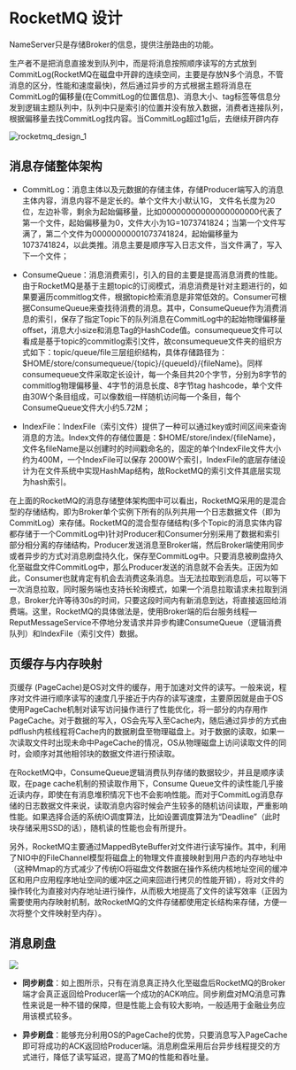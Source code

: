# RocketMQ 设计

NameServer只是存储Broker的信息，提供注册路由的功能。

生产者不是把消息直接发到队列中，而是将消息按照顺序读写的方式放到CommitLog(RocketMQ在磁盘中开辟的连续空间，主要是存放N多个消息，不管消息的区分，性能和速度最快)，然后通过异步的方式根据主题将消息在CommitLog的偏移量(在CommitLog的位置信息)、消息大小、tag标签等信息分发到逻辑主题队列中，队列中只是索引的位置并没有放入数据，消费者连接队列，根据偏移量去找CommitLog找内容。当CommitLog超过1g后，去继续开辟内存

![rocketmq_design_1](https://cdn.jsdelivr.net/gh/letengzz/tc2/img202403301032568.png)

## 消息存储整体架构

- CommitLog：消息主体以及元数据的存储主体，存储Producer端写入的消息主体内容，消息内容不是定长的。单个文件大小默认1G， 文件名长度为20位，左边补零，剩余为起始偏移量，比如00000000000000000000代表了第一个文件，起始偏移量为0，文件大小为1G=1073741824；当第一个文件写满了，第二个文件为00000000001073741824，起始偏移量为1073741824，以此类推。消息主要是顺序写入日志文件，当文件满了，写入下一个文件；


- ConsumeQueue：消息消费索引，引入的目的主要是提高消息消费的性能。由于RocketMQ是基于主题topic的订阅模式，消息消费是针对主题进行的，如果要遍历commitlog文件，根据topic检索消息是非常低效的。Consumer可根据ConsumeQueue来查找待消费的消息。其中，ConsumeQueue作为消费消息的索引，保存了指定Topic下的队列消息在CommitLog中的起始物理偏移量offset，消息大小size和消息Tag的HashCode值。consumequeue文件可以看成是基于topic的commitlog索引文件，故consumequeue文件夹的组织方式如下：topic/queue/file三层组织结构，具体存储路径为：$HOME/store/consumequeue/{topic}/{queueId}/{fileName}。同样consumequeue文件采取定长设计，每一个条目共20个字节，分别为8字节的commitlog物理偏移量、4字节的消息长度、8字节tag hashcode，单个文件由30W个条目组成，可以像数组一样随机访问每一个条目，每个ConsumeQueue文件大小约5.72M；


- IndexFile：IndexFile（索引文件）提供了一种可以通过key或时间区间来查询消息的方法。Index文件的存储位置是：$HOME/store/index/{fileName}，文件名fileName是以创建时的时间戳命名的，固定的单个IndexFile文件大小约为400M，一个IndexFile可以保存 2000W个索引，IndexFile的底层存储设计为在文件系统中实现HashMap结构，故RocketMQ的索引文件其底层实现为hash索引。


在上面的RocketMQ的消息存储整体架构图中可以看出，RocketMQ采用的是混合型的存储结构，即为Broker单个实例下所有的队列共用一个日志数据文件（即为CommitLog）来存储。RocketMQ的混合型存储结构(多个Topic的消息实体内容都存储于一个CommitLog中)针对Producer和Consumer分别采用了数据和索引部分相分离的存储结构，Producer发送消息至Broker端，然后Broker端使用同步或者异步的方式对消息刷盘持久化，保存至CommitLog中。只要消息被刷盘持久化至磁盘文件CommitLog中，那么Producer发送的消息就不会丢失。正因为如此，Consumer也就肯定有机会去消费这条消息。当无法拉取到消息后，可以等下一次消息拉取，同时服务端也支持长轮询模式，如果一个消息拉取请求未拉取到消息，Broker允许等待30s的时间，只要这段时间内有新消息到达，将直接返回给消费端。这里，RocketMQ的具体做法是，使用Broker端的后台服务线程—ReputMessageService不停地分发请求并异步构建ConsumeQueue（逻辑消费队列）和IndexFile（索引文件）数据。

## 页缓存与内存映射

页缓存 (PageCache)是OS对文件的缓存，用于加速对文件的读写。一般来说，程序对文件进行顺序读写的速度几乎接近于内存的读写速度，主要原因就是由于OS使用PageCache机制对读写访问操作进行了性能优化，将一部分的内存用作PageCache。对于数据的写入，OS会先写入至Cache内，随后通过异步的方式由pdflush内核线程将Cache内的数据刷盘至物理磁盘上。对于数据的读取，如果一次读取文件时出现未命中PageCache的情况，OS从物理磁盘上访问读取文件的同时，会顺序对其他相邻块的数据文件进行预读取。

在RocketMQ中，ConsumeQueue逻辑消费队列存储的数据较少，并且是顺序读取，在page cache机制的预读取作用下，Consume Queue文件的读性能几乎接近读内存，即使在有消息堆积情况下也不会影响性能。而对于CommitLog消息存储的日志数据文件来说，读取消息内容时候会产生较多的随机访问读取，严重影响性能。如果选择合适的系统IO调度算法，比如设置调度算法为“Deadline”（此时块存储采用SSD的话），随机读的性能也会有所提升。

另外，RocketMQ主要通过MappedByteBuffer对文件进行读写操作。其中，利用了NIO中的FileChannel模型将磁盘上的物理文件直接映射到用户态的内存地址中（这种Mmap的方式减少了传统IO将磁盘文件数据在操作系统内核地址空间的缓冲区和用户应用程序地址空间的缓冲区之间来回进行拷贝的性能开销），将对文件的操作转化为直接对内存地址进行操作，从而极大地提高了文件的读写效率（正因为需要使用内存映射机制，故RocketMQ的文件存储都使用定长结构来存储，方便一次将整个文件映射至内存）。

## 消息刷盘

![](https://cdn.jsdelivr.net/gh/letengzz/tc2/img202404262304918.png)

- **同步刷盘**：如上图所示，只有在消息真正持久化至磁盘后RocketMQ的Broker端才会真正返回给Producer端一个成功的ACK响应。同步刷盘对MQ消息可靠性来说是一种不错的保障，但是性能上会有较大影响，一般适用于金融业务应用该模式较多。

- **异步刷盘**：能够充分利用OS的PageCache的优势，只要消息写入PageCache即可将成功的ACK返回给Producer端。消息刷盘采用后台异步线程提交的方式进行，降低了读写延迟，提高了MQ的性能和吞吐量。